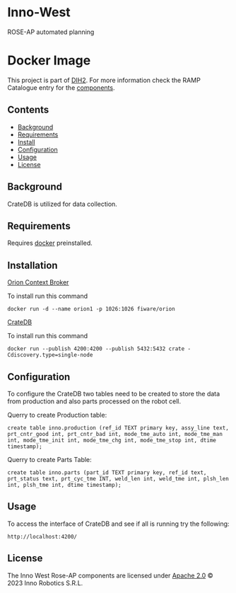 # Inno-West
 ROSE-AP automated planning

# Docker Image
This project is part of [DIH2](http://www.dih-squared.eu/). For more information check the RAMP Catalogue entry for the [components](https://github.com/xxx).
 ## Contents

-   [Background](#background)
-   [Requirements](#requirements)
-   [Install](#installation)
-   [Configuration](#configuration)
-   [Usage](#usage)
-   [License](#license)

## Background

CrateDB is utilized for data collection.

## Requirements

Requires [docker](https://github.com/docker) preinstalled.

## Installation

[Orion Context Broker](https://github.com/telefonicaid/fiware-orion/tree/master/docker)

To install run this command

```text
docker run -d --name orion1 -p 1026:1026 fiware/orion
```

[CrateDB](https://github.com/crate/crate)

To install run this command

```text
docker run --publish 4200:4200 --publish 5432:5432 crate -Cdiscovery.type=single-node
```

## Configuration

To configure the CrateDB two tables need to be created to store the data from production and also parts processed on the robot cell.

Querry to create Production table: 
```text
create table inno.production (ref_id TEXT primary key, assy_line text, prt_cntr_good int, prt_cntr_bad int, mode_tme_auto int, mode_tme_man int, mode_tme_init int, mode_tme_chg int, mode_tme_stop int, dtime timestamp);
```

Querry to create Parts Table:
```text
create table inno.parts (part_id TEXT primary key, ref_id text, prt_status text, prt_cyc_tme INT, weld_len int, weld_tme int, plsh_len int, plsh_tme int, dtime timestamp);
```

## Usage

To access the interface of CrateDB and see if all is running try the following:
```text
http://localhost:4200/
```

## License
The Inno West Rose-AP components are licensed under [Apache 2.0](/LICENSE) © 2023 Inno Robotics S.R.L.
